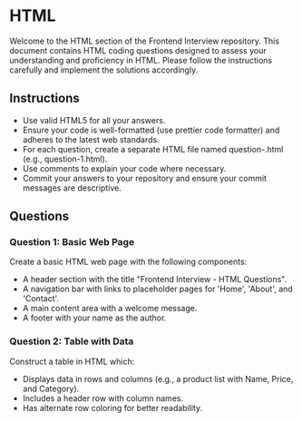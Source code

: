 # HTML

Welcome to the HTML section of the Frontend Interview repository. This document contains HTML coding questions designed to assess your understanding and proficiency in HTML. Please follow the instructions carefully and implement the solutions accordingly.

## Instructions

* Use valid HTML5 for all your answers.
* Ensure your code is well-formatted (use prettier code formatter) and adheres to the latest web standards.
* For each question, create a separate HTML file named question-<number>.html (e.g., question-1.html).
* Use comments to explain your code where necessary.
* Commit your answers to your repository and ensure your commit messages are descriptive.

## Questions

### Question 1: Basic Web Page

Create a basic HTML web page with the following components:

* A header section with the title "Frontend Interview - HTML Questions".
* A navigation bar with links to placeholder pages for 'Home', 'About', and 'Contact'.
* A main content area with a welcome message.
* A footer with your name as the author.

### Question 2: Table with Data

Construct a table in HTML which:

* Displays data in rows and columns (e.g., a product list with Name, Price, and Category).
* Includes a header row with column names.
* Has alternate row coloring for better readability.